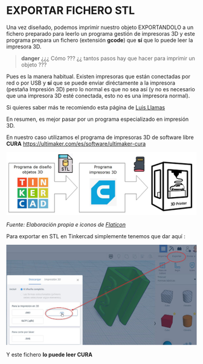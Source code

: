 # EXPORTAR FICHERO STL

Una vez diseñado, podemos imprimir nuestro objeto EXPORTANDOLO a un fichero preparado para leerlo un programa gestión de impresoras 3D y este programa prepara un fichero (extensión **gcode**) que **sí** que lo puede leer la impresora 3D.

>**danger**
>¿¿¿ Cómo ??? ¿¿ tantos pasos hay que hacer para imprimir un objeto ???

Pues es la manera habitual. Existen impresoras que están conectadas por red o por USB y **sí** que se puede enviar diréctamente a la impresora (pestaña Impresión 3D) pero lo normal es que no sea así (y no es necesario que una impresora 3D esté conectada, esto no es una impresora normal).

Si quieres saber más te recomiendo esta página de [Luis Llamas](https://www.luisllamas.es/como-funciona-una-impresora-3d-fff/)

En resumen, es mejor pasar por un programa especializado en impresión 3D.

En nuestro caso utilizamos el programa de impresoras 3D de software libre **CURA** https://ultimaker.com/es/software/ultimaker-cura

![](/assets/cura2.jpg)

_Fuente: Elaboración propia e iconos de [Flaticon](https://www.flaticon.es/)_

Para exportar en STL en Tinkercad simplemente tenemos que dar aquí :

![](/assets/cura1.jpg)

Y este fichero **lo puede leer CURA**
